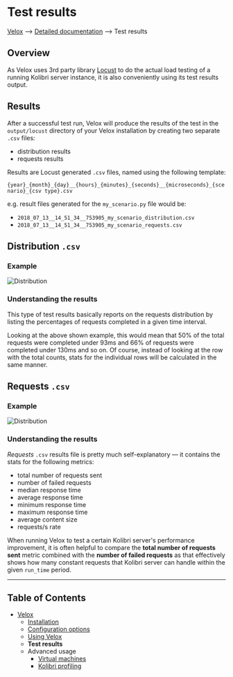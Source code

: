 # Test results

[Velox](../README.md) ⟶ [Detailed documentation](../README.md#detailed-documentation) ⟶ Test results


## Overview

As Velox uses 3rd party library [Locust](https://locust.io/) to do the actual load testing of a running Kolibri server instance, it is also conveniently using its test results output.

## Results

After a successful test run, Velox will produce the results of the test in the `output/locust` directory of your Velox installation by creating two separate `.csv` files:
- distribution results
- requests results

Results are Locust generated `.csv` files, named using the following template:

```{year}_{month}_{day}__{hours}_{minutes}_{seconds}__{microseconds}_{scenario}_{csv type}.csv```

e.g. result files generated for the `my_scenario.py` file would be:

- ```2018_07_13__14_51_34__753905_my_scenario_distribution.csv```
- ```2018_07_13__14_51_34__753905_my_scenario_requests.csv```

## Distribution `.csv`

### Example

![Distribution](./resources/results_csv_distribution.png)

### Understanding the results

This type of test results basically reports on the requests distribution by listing the percentages of requests completed in a given time interval.

Looking at the above shown example, this would mean that 50% of the total requests were completed under 93ms and 66% of requests were completed under 130ms and so on. Of course, instead of looking at the row with the total counts, stats for the individual rows will be calculated in the same manner.

## Requests `.csv`

### Example

![Distribution](./resources/results_csv_requests.png)

### Understanding the results

_Requests_ `.csv` results file is pretty much self-explanatory — it contains the stats for the following metrics:
- total number of requests sent
- number of failed requests
- median response time
- average response time
- minimum response time
- maximum response time
- average content size
- requests/s rate

When running Velox to test a certain Kolibri server's performance improvement, it is often helpful to compare the **total number of requests sent** metric combined with the **number of failed requests** as that effectively shows how many constant requests that Kolibri server can handle within the given `run_time` period.

------

## Table of Contents

- [Velox](../README.md)
  - [Installation](./installation.md)
  - [Configuration options](./configuration-options.md)
  - [Using Velox](./using-velox.md)
  - **Test results**
  - Advanced usage
    - [Virtual machines](./advanced-usage-vms.md)
    - [Kolibri profiling](./advanced-usage-profiling.md)

